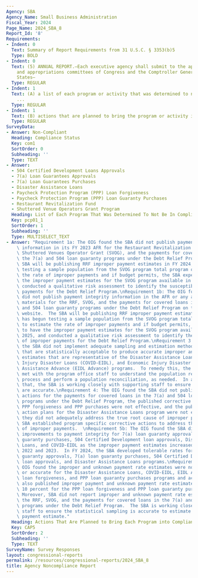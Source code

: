 ```yaml
---
Agency: SBA
Agency_Name: Small Business Administration
Fiscal_Year: 2024
Page_Name: 2024_SBA_8
Report_Id: '8'
Requirements:
- Indent: 0
  Text: Summary of Report Requirements from 31 U.S.C. § 3353(b)5
  Type: BOLD
- Indent: 0
  Text: (5) ANNUAL REPORT.—Each executive agency shall submit to the appropriate authorizing
    and appropriations committees of Congress and the Comptroller General of the United
    States—
  Type: REGULAR
- Indent: 1
  Text: (A) a list of each program or activity that was determined to not be in compliance
    ...
  Type: REGULAR
- Indent: 1
  Text: (B) actions that are planned to bring the program or activity into compliance.
  Type: REGULAR
SurveyData:
- Answer: Non-Compliant
  Heading: Compliance Status
  Key: com1
  SortOrder: 0
  Subheading: ''
  Type: TEXT
- Answer:
  - 504 Certified Development Loans Approvals
  - 7(a) Loan Guarantees Approvals
  - 7(a) Loan Guarantees Purchases
  - Disaster Assistance Loans
  - Paycheck Protection Program (PPP) Loan Forgiveness
  - Paycheck Protection Program (PPP) Loan Guaranty Purchases
  - Restaurant Revitalization Fund
  - Shuttered Venue Operators Grant Program
  Heading: List of Each Program That Was Determined To Not Be In Compliance
  Key: pcp01_1
  SortOrder: 1
  Subheading: ''
  Type: MULTISELECT_TEXT
- Answer: "Requirement 1a: The OIG found the SBA did not publish payment integrity\
    \ information in its FY 2023 AFR for the Restaurant Revitalization Fund (RRF),\
    \ Shuttered Venues Operator Grant (SVOG), and the payments for covered loans in\
    \ the 7(a) and 504 loan guaranty programs under the Debt Relief Program.  The\
    \ SBA will be publishing RRF improper payment estimates in FY 2024, has begun\
    \ testing a sample population from the SVOG program total program outlays to estimate\
    \ the rate of improper payments and if budget permits, the SBA expects to have\
    \ the improper payment estimates for the SVOG program available in FY 2025, and\
    \ conducted a qualitative risk assessment to identify the susceptibility of improper\
    \ payments for the Debt Relief Program.\nRequirement 1b: The OIG found the SBA\
    \ did not publish payment integrity information in the AFR or any accompanying\
    \ materials for the RRF, SVOG, and the payments for covered loans in the 7(a)\
    \ and 504 loan guaranty programs under the Debt Relief Program on the agency’s\
    \ website.  The SBA will be publishing RRF improper payment estimates in FY 2024,\
    \ has begun testing a sample population from the SVOG program total program outlays\
    \ to estimate the rate of improper payments and if budget permits, the SBA expects\
    \ to have the improper payment estimates for the SVOG program available in FY\
    \ 2025, and conducted a qualitative risk assessment to identify the susceptibility\
    \ of improper payments for the Debt Relief Program.\nRequirement 3: The OIG found\
    \ the SBA did not implement adequate sampling and estimation methodology plans\
    \ that are statistically acceptable to produce accurate improper and unknown payment\
    \ estimates that are representative of the Disaster Assistance Loans, COVID-Economic\
    \ Injury Disaster Loans (COVID-EIDL), and Economic Injury Disaster Loan Emergency\
    \ Assistance Advance (EIDL Advance) programs.  To remedy this, the OPPCFO team\
    \ met with the program office staff to understand the population reconciliation\
    \ process and perform a population reconciliation, as needed.  In addition to\
    \ that, the SBA is working closely with supporting staff to ensure reconciliations\
    \ are accurate.\nRequirement 4: The OIG found the SBA did not publish corrective\
    \ actions for the payments for covered loans in the 7(a) and 504 loan guaranty\
    \ programs under the Debt Relief Program, the published corrective actions for\
    \ PPP forgiveness and PPP purchases were not effective, and the published corrective\
    \ action plans for the Disaster Assistance Loans program were not effective as\
    \ they did not adequately address the true root cause of improper payments.  The\
    \ SBA established program specific corrective actions to address the root cause\
    \ of improper payments.  \nRequirement 5b: The OIG found the SBA did not demonstrate\
    \ improvements to payment integrity for 7(a) loan guaranty approvals, 7(a) loan\
    \ guaranty purchases, 504 Certified Development loan approvals, Disaster Assistance\
    \ Loans, and COVID-EIDL as the improper payment estimates increased between FYs\
    \ 2022 and 2023.  In FY 2024, the SBA developed tolerable rates for the 7(a) loan\
    \ guaranty approvals, 7(a) loan guaranty purchases, 504 Certified Development\
    \ loan approvals, and Disaster Assistance Loans programs.\nRequirement 6: The\
    \ OIG found the improper and unknown payment rate estimates were not reliable\
    \ or accurate for the Disaster Assistance Loans, COVID-EIDL, EIDL Advance, PPP\
    \ loan forgiveness, and PPP loan guaranty purchases programs and activities. SBA\
    \ also published improper payment and unknown payment rate estimates greater than\
    \ 10 percent for the PPP loan forgiveness and PPP loan guaranty purchases activities.\
    \ Moreover, SBA did not report improper and unknown payment rate estimates for\
    \ the RRF, SVOG, and the payments for covered loans in the 7(a) and 504 loan guaranty\
    \ programs under the Debt Relief Program.  The SBA is working closely with supporting\
    \ staff to ensure the statistical sampling is accurate to estimate an improper\
    \ payment estimate."
  Heading: Actions That Are Planned to Bring Each Program into Compliance
  Key: CAP5
  SortOrder: 2
  Subheading: ''
  Type: TEXT
SurveyName: Survey Responses
layout: congressional-reports
permalink: /resources/congressional-reports/2024_SBA_8
title: Agency Noncompliance Report
---
```

